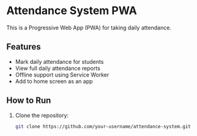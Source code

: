 # Attendance System PWA

This is a Progressive Web App (PWA) for taking daily attendance.

## Features
- Mark daily attendance for students
- View full daily attendance reports
- Offline support using Service Worker
- Add to home screen as an app

## How to Run
1. Clone the repository:
   ```bash
   git clone https://github.com/your-username/attendance-system.git
